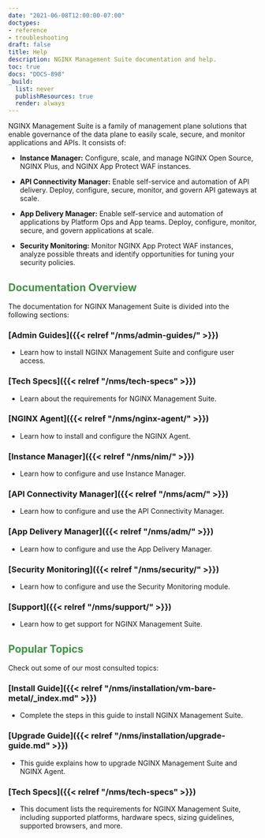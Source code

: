 ```yaml
---
date: "2021-06-08T12:00:00-07:00"
doctypes:
- reference
- troubleshooting
draft: false
title: Help
description: NGINX Management Suite documentation and help.
toc: true
docs: "DOCS-898"
_build:
  list: never
  publishResources: true
  render: always
---
```


<style>h2 {color: #429345;}</style>

NGINX Management Suite is a family of management plane solutions that enable governance of the data plane to easily scale, secure, and monitor applications and APIs. It consists of:

- **Instance Manager:** Configure, scale, and manage NGINX Open Source, NGINX Plus, and NGINX App Protect WAF instances.

- **API Connectivity Manager:** Enable self-service and automation of API delivery. Deploy, configure, secure, monitor, and govern API gateways at scale.

- **App Delivery Manager:** Enable self-service and automation of applications by Platform Ops and App teams. Deploy, configure, monitor, secure, and govern applications at scale.

- **Security Monitoring:** Monitor NGINX App Protect WAF instances,  analyze possible threats and identify opportunities for tuning your security policies.

## <i class="fa-solid fa-book"></i> Documentation Overview

The documentation for NGINX Management Suite is divided into the following sections:

### [Admin Guides]({{< relref "/nms/admin-guides/" >}})

- Learn how to install NGINX Management Suite and configure user access.

### [Tech Specs]({{< relref "/nms/tech-specs" >}})

- Learn about the requirements for NGINX Management Suite.

### [NGINX Agent]({{< relref "/nms/nginx-agent/" >}})

- Learn how to install and configure the NGINX Agent.

### [Instance Manager]({{< relref "/nms/nim/" >}})

- Learn how to configure and use Instance Manager.

### [API Connectivity Manager]({{< relref "/nms/acm/" >}})

- Learn how to configure and use the API Connectivity Manager.

### [App Delivery Manager]({{< relref "/nms/adm/" >}})

- Learn how to configure and use the App Delivery Manager.

### [Security Monitoring]({{< relref "/nms/security/" >}})

- Learn how to configure and use the Security Monitoring module.

### [Support]({{< relref "/nms/support/" >}})

- Learn how to get support for NGINX Management Suite.

## <i class="fa-solid fa-star"></i> Popular Topics

Check out some of our most consulted topics:

### [Install Guide]({{< relref "/nms/installation/vm-bare-metal/_index.md" >}})

- Complete the steps in this guide to install NGINX Management Suite.

### [Upgrade Guide]({{< relref "/nms/installation/upgrade-guide.md" >}})

- This guide explains how to upgrade NGINX Management Suite and NGINX Agent.

### [Tech Specs]({{< relref "/nms/tech-specs" >}})

- This document lists the requirements for NGINX Management Suite, including supported platforms, hardware specs, sizing guidelines, supported browsers, and more.
